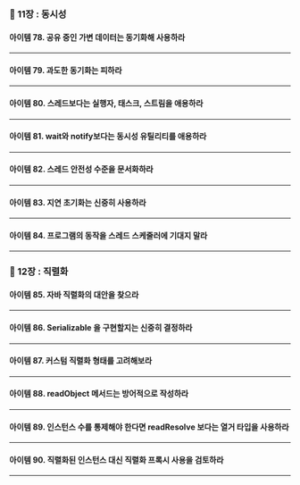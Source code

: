 ### 📌 11장 : 동시성
#### 아이템 78. 공유 중인 가변 데이터는 동기화해 사용하라


---
#### 아이템 79. 과도한 동기화는 피하라

---
#### 아이템 80. 스레드보다는 실행자, 태스크, 스트림을 애용하라

---
#### 아이템 81. wait와 notify보다는 동시성 유틸리티를 애용하라

---
#### 아이템 82. 스레드 안전성 수준을 문서화하라

---
#### 아이템 83. 지연 초기화는 신중히 사용하라

---
#### 아이템 84. 프로그램의 동작을 스레드 스케줄러에 기대지 말라

---
### 📌 12장 : 직렬화
#### 아이템 85. 자바 직렬화의 대안을 찾으라

---
#### 아이템 86. Serializable 을 구현할지는 신중히 결정하라

---
#### 아이템 87. 커스텀 직렬화 형태를 고려해보라

---
#### 아이템 88. readObject 메서드는 방어적으로 작성하라

---
#### 아이템 89. 인스턴스 수를 통제해야 한다면 readResolve 보다는 열거 타입을 사용하라

---
#### 아이템 90. 직렬화된 인스턴스 대신 직렬화 프록시 사용을 검토하라

---
